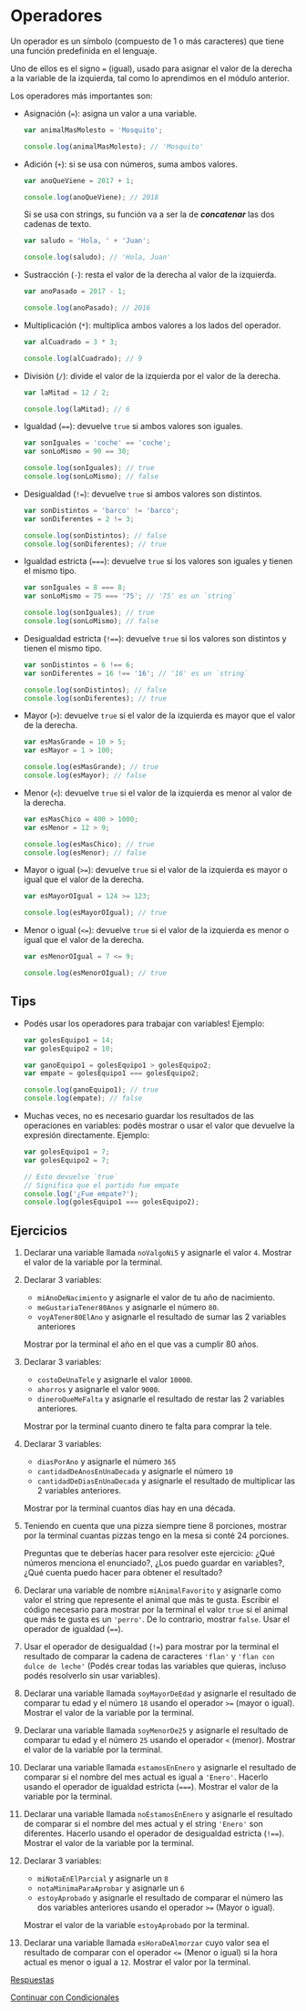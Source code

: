 # Operadores

Un operador es un símbolo (compuesto de 1 o más caracteres) que tiene una función predefinida en el lenguaje.

Uno de ellos es el signo `=` (igual), usado para asignar el valor de la derecha a la variable de la izquierda, tal como lo aprendimos en el módulo anterior.

Los operadores más importantes son:

* Asignación (`=`): asigna un valor a una variable.

    ```javascript
    var animalMasMolesto = 'Mosquito';

    console.log(animalMasMolesto); // 'Mosquito'
    ```

* Adición (`+`): si se usa con números, suma ambos valores.

    ```javascript
    var anoQueViene = 2017 + 1;

    console.log(anoQueViene); // 2018
    ```

    Si se usa con strings, su función va a ser la de **_concatenar_** las dos cadenas de texto.

    ```javascript
    var saludo = 'Hola, ' + 'Juan';

    console.log(saludo); // 'Hola, Juan'
    ```

* Sustracción (`-`): resta el valor de la derecha al valor de la izquierda.

    ```javascript
    var anoPasado = 2017 - 1;

    console.log(anoPasado); // 2016
    ```

* Multiplicación (`*`): multiplica ambos valores a los lados del operador.

    ```javascript
    var alCuadrado = 3 * 3;

    console.log(alCuadrado); // 9
    ```

* División (`/`): divide el valor de la izquierda por el valor de la derecha.

    ```javascript
    var laMitad = 12 / 2;

    console.log(laMitad); // 6
    ```

* Igualdad (`==`): devuelve `true` si ambos valores son iguales.

    ```javascript
    var sonIguales = 'coche' == 'coche';
    var sonLoMismo = 90 == 30;

    console.log(sonIguales); // true
    console.log(sonLoMismo); // false
    ```

* Desigualdad (`!=`): devuelve `true` si ambos valores son distintos.

    ```javascript
    var sonDistintos = 'barco' != 'barco';
    var sonDiferentes = 2 != 3;

    console.log(sonDistintos); // false
    console.log(sonDiferentes); // true
    ```

* Igualdad estricta (`===`): devuelve `true` si los valores son iguales y tienen el mismo tipo.

    ```javascript
    var sonIguales = 8 === 8;
    var sonLoMismo = 75 === '75'; // '75' es un `string`

    console.log(sonIguales); // true
    console.log(sonLoMismo); // false
    ```

* Desigualdad estricta (`!==`): devuelve `true` si los valores son distintos y tienen el mismo tipo.

    ```javascript
    var sonDistintos = 6 !== 6;
    var sonDiferentes = 16 !== '16'; // '16' es un `string`

    console.log(sonDistintos); // false
    console.log(sonDiferentes); // true
    ```

* Mayor (`>`): devuelve `true` si el valor de la izquierda es mayor que el valor de la derecha.

    ```javascript
    var esMasGrande = 10 > 5;
    var esMayor = 1 > 100;

    console.log(esMasGrande); // true
    console.log(esMayor); // false
    ```

* Menor (`<`): devuelve `true` si el valor de la izquierda es menor al valor de la derecha.

    ```javascript
    var esMasChico = 400 > 1000;
    var esMenor = 12 > 9;

    console.log(esMasChico); // true
    console.log(esMenor); // false
    ```

* Mayor o igual (`>=`): devuelve `true` si el valor de la izquierda es mayor o igual que el valor de la derecha.

    ```javascript
    var esMayorOIgual = 124 >= 123;

    console.log(esMayorOIgual); // true
    ```

* Menor o igual (`<=`): devuelve `true` si el valor de la izquierda es menor o igual que el valor de la derecha.

    ```javascript
    var esMenorOIgual = 7 <= 9;

    console.log(esMenorOIgual); // true
    ```

## Tips

* Podés usar los operadores para trabajar con variables! Ejemplo:

    ```javascript
    var golesEquipo1 = 14;
    var golesEquipo2 = 10;

    var ganoEquipo1 = golesEquipo1 > golesEquipo2;
    var empate = golesEquipo1 === golesEquipo2;

    console.log(ganoEquipo1); // true
    console.log(empate); // false
    ```
* Muchas veces, no es necesario guardar los resultados de las operaciones en variables: podés mostrar o usar el valor que devuelve la expresión directamente. Ejemplo:

    ```javascript
    var golesEquipo1 = 7;
    var golesEquipo2 = 7;

    // Esto devuelve `true`
    // Significa que el partido fue empate
    console.log('¿Fue empate?');
    console.log(golesEquipo1 === golesEquipo2);
    ```

## Ejercicios

1. Declarar una variable llamada `noValgoNi5` y asignarle el valor `4`. Mostrar el valor de la variable por la terminal.
1. Declarar 3 variables:

    * `miAnoDeNacimiento` y asignarle el valor de tu año de nacimiento.
    * `meGustariaTener80Anos` y asignarle el número `80`.
    * `voyATener80ElAno` y asignarle el resultado de sumar las 2 variables anteriores

    Mostrar por la terminal el año en el que vas a cumplir 80 años.
1. Declarar 3 variables:

    * `costoDeUnaTele` y asignarle el valor `10000`.
    * `ahorros` y asignarle el valor `9000`.
    * `dineroQueMeFalta` y asignarle el resultado de restar las 2 variables anteriores.

    Mostrar por la terminal cuanto dinero te falta para comprar la tele.
1. Declarar 3 variables:

    * `diasPorAno` y asignarle el número `365`
    * `cantidadDeAnosEnUnaDecada` y asignarle el número `10`
    * `cantidadDeDiasEnUnaDecada` y asignarle el resultado de multiplicar las 2 variables anteriores.

    Mostrar por la terminal cuantos días hay en una década.
1. Teniendo en cuenta que una pizza siempre tiene 8 porciones, mostrar por la terminal cuantas pizzas tengo en la mesa si conté 24 porciones.

    Preguntas que te deberías hacer para resolver este ejercicio: ¿Qué números menciona el enunciado?, ¿Los puedo guardar en variables?, ¿Qué cuenta puedo hacer para obtener el resultado?
1. Declarar una variable de nombre `miAnimalFavorito` y asignarle como valor el string que represente el animal que más te gusta. Escribir el código necesario para mostrar por la terminal el valor `true` si el animal que más te gusta es un `'perro'`. De lo contrario, mostrar `false`. Usar el operador de igualdad (`==`).
1. Usar el operador de desigualdad (`!=`) para mostrar por la terminal el resultado de comparar la cadena de caracteres `'flan'` y `'flan con dulce de leche'` (Podés crear todas las variables que quieras, incluso podés resolverlo sin usar variables).
1. Declarar una variable llamada `soyMayorDeEdad` y asignarle el resultado de comparar tu edad y el número `18` usando el operador `>=` (mayor o igual). Mostrar el valor de la variable por la terminal.
1. Declarar una variable llamada `soyMenorDe25` y asignarle el resultado de comparar tu edad y el número `25` usando el operador `<` (menor). Mostrar el valor de la variable por la terminal.
1. Declarar una variable llamada `estamosEnEnero` y asignarle el resultado de comparar si el nombre del mes actual es igual a `'Enero'`. Hacerlo usando el operador de igualdad estricta (`===`). Mostrar el valor de la variable por la terminal.
1. Declarar una variable llamada `noEstamosEnEnero` y asignarle el resultado de comparar si el nombre del mes actual y el string `'Enero'` son diferentes. Hacerlo usando el operador de desigualdad estricta (`!==`). Mostrar el valor de la variable por la terminal.
1. Declarar 3 variables:

    * `miNotaEnElParcial` y asignarle un `8`
    * `notaMinimaParaAprobar` y asignarle un `6`
    * `estoyAprobado` y asignarle el resultado de comparar el número las dos variables anteriores usando el operador `>=` (Mayor o igual).

    Mostrar el valor de la variable `estoyAprobado` por la terminal.
1. Declarar una variable llamada `esHoraDeAlmorzar` cuyo valor sea el resultado de comparar con el operador `<=` (Menor o igual) si la hora actual es menor o igual a `12`. Mostrar el valor por la terminal.

[Respuestas](/respuestas/05.js)

[Continuar con Condicionales](/ejercicios/conceptuales/06.md)
